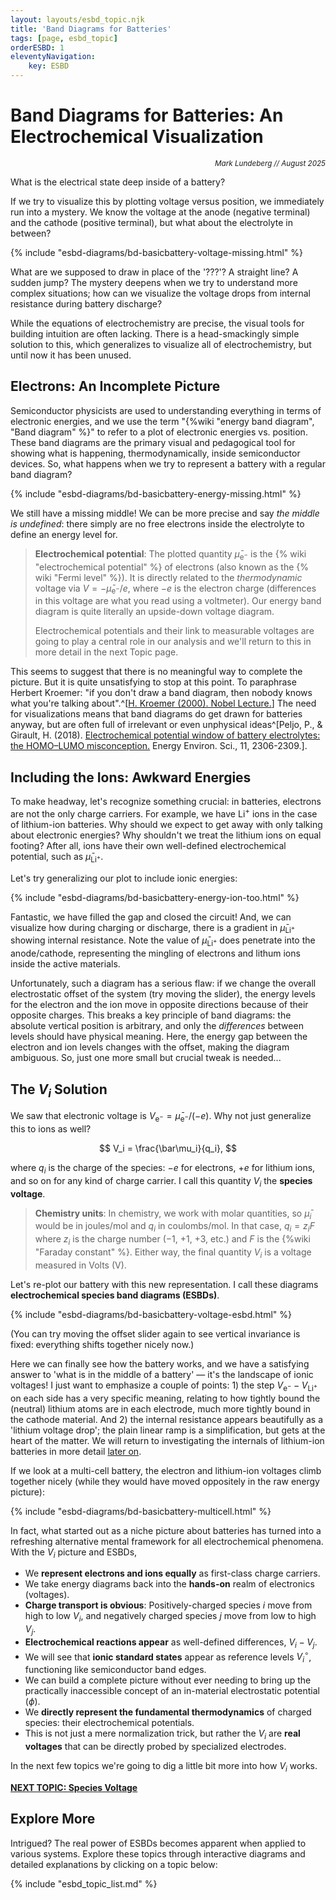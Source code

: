```yaml
---
layout: layouts/esbd_topic.njk
title: 'Band Diagrams for Batteries'
tags: [page, esbd_topic]
orderESBD: 1
eleventyNavigation:
    key: ESBD
---
```


# Band Diagrams for Batteries: An Electrochemical Visualization

<p align='right'><small><em>Mark Lundeberg // August 2025</em></small></p>

What is the electrical state deep inside of a battery?

If we try to visualize this by plotting voltage versus position, we immediately run into a mystery. We know the voltage at the anode (negative terminal) and the cathode (positive terminal), but what about the electrolyte in between?

{% include "esbd-diagrams/bd-basicbattery-voltage-missing.html" %}

What are we supposed to draw in place of the '???'? A straight line? A sudden jump? The mystery deepens when we try to understand more complex situations; how can we visualize the voltage drops from internal resistance during battery discharge?

While the equations of electrochemistry are precise, the visual tools for building intuition are often lacking. There is a head-smackingly simple solution to this, which generalizes to visualize all of electrochemistry, but until now it has been unused.

## Electrons: An Incomplete Picture

Semiconductor physicists are used to understanding everything in terms of electronic energies, and we use the term "{%wiki "energy band diagram", "Band diagram" %}" to refer to a plot of electronic energies vs. position. These band diagrams are the primary visual and pedagogical tool for showing what is happening, thermodynamically, inside semiconductor devices. So, what happens when we try to represent a battery with a regular band diagram?

{% include "esbd-diagrams/bd-basicbattery-energy-missing.html" %}

We still have a missing middle! We can be more precise and say _the middle is undefined_: there simply are no free electrons inside the electrolyte to define an energy level for.

> **Electrochemical potential**: The plotted quantity $\bar\mu_{\mathrm{e}^-}$ is the {% wiki "electrochemical potential" %} of electrons (also known as the {% wiki "Fermi level" %}). It is directly related to the _thermodynamic_ voltage via $V = -\bar\mu_{\mathrm{e}^-}/e$, where $-e$ is the electron charge (differences in this voltage are what you read using a voltmeter). Our energy band diagram is quite literally an upside-down voltage diagram.
>
> Electrochemical potentials and their link to measurable voltages are going to play a central role in our analysis and we'll return to this in more detail in the next Topic page.

This seems to suggest that there is no meaningful way to complete the picture. But it is quite unsatisfying to stop at this point. To paraphrase Herbert Kroemer: "if you don't draw a band diagram, then nobody knows what you're talking about".^[[H. Kroemer (2000). Nobel Lecture.](https://www.nobelprize.org/uploads/2018/06/kroemer-lecture.pdf)] The need for visualizations means that band diagrams do get drawn for batteries anyway, but are often full of irrelevant or even unphysical ideas^[Peljo, P., & Girault, H. (2018). [Electrochemical potential window of battery electrolytes: the HOMO–LUMO misconception.](http://dx.doi.org/10.1039/C8EE01286E) Energy Environ. Sci., 11, 2306-2309.].

## Including the Ions: Awkward Energies

To make headway, let's recognize something crucial: in batteries, electrons are not the only charge carriers. For example, we have $\mathrm{Li}^+$ ions in the case of lithium-ion batteries. Why should we expect to get away with only talking about electronic energies? Why shouldn't we treat the lithium ions on equal footing? After all, ions have their own well-defined electrochemical potential, such as $\bar\mu_{\mathrm{Li}^+}$.

Let's try generalizing our plot to include ionic energies:

{% include "esbd-diagrams/bd-basicbattery-energy-ion-too.html" %}

Fantastic, we have filled the gap and closed the circuit! And, we can visualize how during charging or discharge, there is a gradient in $\bar\mu_{\mathrm{Li}^+}$ showing internal resistance. Note the value of $\bar\mu_{\mathrm{Li}^+}$ does penetrate into the anode/cathode, representing the mingling of electrons and lithum ions inside the active materials.

Unfortunately, such a diagram has a serious flaw: if we change the overall electrostatic offset of the system (try moving the slider), the energy levels for the electron and the ion move in opposite directions because of their opposite charges. This breaks a key principle of band diagrams: the absolute vertical position is arbitrary, and only the *differences* between levels should have physical meaning. Here, the energy gap between the electron and ion levels changes with the offset, making the diagram ambiguous. So, just one more small but crucial tweak is needed...

## The $V_i$ Solution

We saw that electronic voltage is $V_{\mathrm{e}^-} = \bar\mu_{\mathrm{e}^-}/(-e)$. Why not just generalize this to ions as well?

$$ V_i = \frac{\bar\mu_i}{q_i}, $$

where $q_i$ is the charge of the species: $-e$ for electrons, $+e$ for lithium ions, and so on for any kind of charge carrier. I call this quantity $V_i$ the **species voltage**.

> **Chemistry units**: In chemistry, we work with molar quantities, so $\bar\mu_i$ would be in joules/mol and $q_i$ in coulombs/mol. In that case, $q_i = z_i F$ where $z_i$ is the charge number (&minus;1, +1, +3, etc.) and $F$ is the {%wiki "Faraday constant" %}. Either way, the final quantity $V_i$ is a voltage measured in Volts (V).

Let's re-plot our battery with this new representation. I call these diagrams **electrochemical species band diagrams (ESBDs)**.

{% include "esbd-diagrams/bd-basicbattery-voltage-esbd.html" %}

(You can try moving the offset slider again to see vertical invariance is fixed: everything shifts together nicely now.)

Here we can finally see how the battery works, and we have a satisfying answer to 'what is in the middle of a battery' — it's the landscape of ionic voltages! I just want to emphasize a couple of points: 1) the step $V_{\mathrm{e}^-} - V_{\mathrm{Li}^+}$ on each side has a very specific meaning, relating to how tightly bound the (neutral) lithium atoms are in each electrode, much more tightly bound in the cathode material. And 2) the internal resistance appears beautifully as a 'lithium voltage drop'; the plain linear ramp is a simplification, but gets at the heart of the matter. We will return to investigating the internals of lithium-ion batteries in more detail [later on](lib/).

If we look at a multi-cell battery, the electron and lithium-ion voltages climb together nicely (while they would have moved oppositely in the raw energy picture):

{% include "esbd-diagrams/bd-basicbattery-multicell.html" %}

In fact, what started out as a niche picture about batteries has turned into a refreshing alternative mental framework for all electrochemical phenomena. With the $V_i$ picture and ESBDs,

* We **represent electrons and ions equally** as first-class charge carriers.
* We take energy diagrams back into the **hands-on** realm of electronics (voltages).
* **Charge transport is obvious**: Positively-charged species $i$ move from high to low $V_i$, and negatively charged species $j$ move from low to high $V_j$.
* **Electrochemical reactions appear** as well-defined differences, $V_i - V_j$.
* We will see that **ionic standard states** appear as reference levels $V_i^\circ$, functioning like semiconductor band edges.
* We can build a complete picture without ever needing to bring up the practically inaccessible concept of an in-material electrostatic potential ($\phi$).
* We **directly represent the fundamental thermodynamics** of charged species: their electrochemical potentials.
* This is not just a mere normalization trick, but rather the $V_i$ are **real voltages** that can be directly probed by specialized electrodes.

In the next few topics we're going to dig a little bit more into how $V_i$ works.

[**NEXT TOPIC: Species Voltage**](v_i/)

## Explore More

Intrigued? The real power of ESBDs becomes apparent when applied to various systems. Explore these topics through interactive diagrams and detailed explanations by clicking on a topic below:

{% include "esbd_topic_list.md" %}
